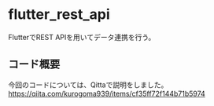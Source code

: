 # flutter_rest_api

FlutterでREST APIを用いてデータ連携を行う。

## コード概要

今回のコードについては、Qittaで説明をしました。
https://qiita.com/kurogoma939/items/cf35ff72f144b71b5974

